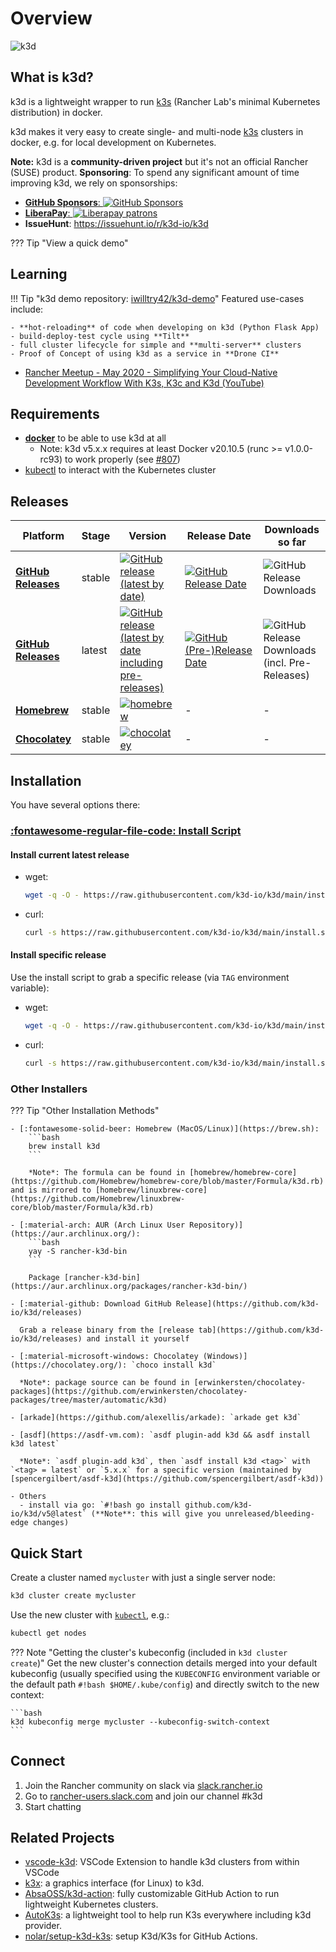 # Overview

![k3d](static/img/k3d_logo_black_blue.svg)

## What is k3d?

k3d is a lightweight wrapper to run [k3s](https://github.com/rancher/k3s) (Rancher Lab's minimal Kubernetes distribution) in docker.

k3d makes it very easy to create single- and multi-node [k3s](https://github.com/rancher/k3s) clusters in docker, e.g. for local development on Kubernetes.

**Note:** k3d is a **community-driven project** but it's not an official Rancher (SUSE) product.
**Sponsoring**: To spend any significant amount of time improving k3d, we rely on sponsorships:

  - [**GitHub Sponsors**: ![GitHub Sponsors](https://img.shields.io/github/sponsors/k3d-io?label=GitHub%20Sponsors&style=flat-square)](https://github.com/sponsors/k3d-io)
  - [**LiberaPay**: ![Liberapay patrons](https://img.shields.io/liberapay/patrons/k3d-io?label=Liberapay%20Patrons&style=flat-square)](https://liberapay.com/k3d-io)
  - **IssueHunt**: <https://issuehunt.io/r/k3d-io/k3d>

??? Tip "View a quick demo"
    <asciinema-player src="/static/asciicast/20210917_k3d_v5.0.0_01.cast" cols=200 rows=32></asciinema-player>

## Learning

!!! Tip "k3d demo repository: [iwilltry42/k3d-demo](https://github.com/iwilltry42/k3d-demo)"
    Featured use-cases include:

    - **hot-reloading** of code when developing on k3d (Python Flask App)
    - build-deploy-test cycle using **Tilt**
    - full cluster lifecycle for simple and **multi-server** clusters
    - Proof of Concept of using k3d as a service in **Drone CI**

- [Rancher Meetup - May 2020 - Simplifying Your Cloud-Native Development Workflow With K3s, K3c and K3d (YouTube)](https://www.youtube.com/watch?v=hMr3prm9gDM)

## Requirements

- [**docker**](https://docs.docker.com/install/) to be able to use k3d at all
  - Note: k3d v5.x.x requires at least Docker v20.10.5 (runc >= v1.0.0-rc93) to work properly (see [#807](https://github.com/k3d-io/k3d/issues/807))
- [kubectl](https://kubernetes.io/docs/tasks/tools/#kubectl) to interact with the Kubernetes cluster

## Releases

| Platform | Stage | Version | Release Date | Downloads so far |
|-----------------|--------|--------------------------------------------------------------------------------------------------------------------------------------------------------------------------------------------|-------------------------------------------------------------------------------------------------------------------|---|
| [**GitHub Releases**](https://github.com/k3d-io/k3d/releases) | stable | [![GitHub release (latest by date)](https://img.shields.io/github/v/release/k3d-io/k3d?label=%20&style=for-the-badge&logo=github)](https://github.com/k3d-io/k3d/releases/latest) | [![GitHub Release Date](https://img.shields.io/github/release-date/k3d-io/k3d?label=%20&style=for-the-badge)](https://github.com/k3d-io/k3d/releases/latest) | ![GitHub Release Downloads](https://img.shields.io/github/downloads/k3d-io/k3d/latest/total?label=%20&style=for-the-badge) |
| [**GitHub Releases**](https://github.com/k3d-io/k3d/releases) | latest | [![GitHub release (latest by date including pre-releases)](https://img.shields.io/github/v/release/k3d-io/k3d?include_prereleases&label=%20&style=for-the-badge&logo=github)](https://github.com/k3d-io/k3d/releases) | [![GitHub (Pre-)Release Date](https://img.shields.io/github/release-date-pre/k3d-io/k3d?label=%20&style=for-the-badge)](https://github.com/k3d-io/k3d/releases) | ![GitHub Release Downloads (incl. Pre-Releases)](https://img.shields.io/github/downloads-pre/k3d-io/k3d/latest/total?label=%20&style=for-the-badge) |
| [**Homebrew**](https://formulae.brew.sh/formula/k3d) | stable | [![homebrew](https://img.shields.io/homebrew/v/k3d?label=%20&style=for-the-badge)](https://formulae.brew.sh/formula/k3d) | - | - |
| [**Chocolatey**](https://chocolatey.org/packages/k3d/)| stable | [![chocolatey](https://img.shields.io/chocolatey/v/k3d?label=%20&style=for-the-badge)](https://chocolatey.org/packages/k3d/) | - | - |

## Installation

You have several options there:

### [:fontawesome-regular-file-code: Install Script](https://raw.githubusercontent.com/k3d-io/k3d/main/install.sh)

#### Install current latest release

- wget:

    ```bash
    wget -q -O - https://raw.githubusercontent.com/k3d-io/k3d/main/install.sh | bash
    ```

- curl:

    ```bash
    curl -s https://raw.githubusercontent.com/k3d-io/k3d/main/install.sh | bash
    ```

#### Install specific release

Use the install script to grab a specific release (via `TAG` environment variable):

- wget:

    ```bash
    wget -q -O - https://raw.githubusercontent.com/k3d-io/k3d/main/install.sh | TAG=v5.0.0 bash
    ```

- curl:

    ```bash
    curl -s https://raw.githubusercontent.com/k3d-io/k3d/main/install.sh | TAG=v5.0.0 bash
    ```

### Other Installers

??? Tip "Other Installation Methods"

    - [:fontawesome-solid-beer: Homebrew (MacOS/Linux)](https://brew.sh):
        ```bash
        brew install k3d
        ```

        *Note*: The formula can be found in [homebrew/homebrew-core](https://github.com/Homebrew/homebrew-core/blob/master/Formula/k3d.rb) and is mirrored to [homebrew/linuxbrew-core](https://github.com/Homebrew/linuxbrew-core/blob/master/Formula/k3d.rb)

    - [:material-arch: AUR (Arch Linux User Repository)](https://aur.archlinux.org/):
        ```bash
        yay -S rancher-k3d-bin
        ```

        Package [rancher-k3d-bin](https://aur.archlinux.org/packages/rancher-k3d-bin/)

    - [:material-github: Download GitHub Release](https://github.com/k3d-io/k3d/releases)

      Grab a release binary from the [release tab](https://github.com/k3d-io/k3d/releases) and install it yourself

    - [:material-microsoft-windows: Chocolatey (Windows)](https://chocolatey.org/): `choco install k3d`

      *Note*: package source can be found in [erwinkersten/chocolatey-packages](https://github.com/erwinkersten/chocolatey-packages/tree/master/automatic/k3d)

    - [arkade](https://github.com/alexellis/arkade): `arkade get k3d`

    - [asdf](https://asdf-vm.com): `asdf plugin-add k3d && asdf install k3d latest`

      *Note*: `asdf plugin-add k3d`, then `asdf install k3d <tag>` with `<tag> = latest` or `5.x.x` for a specific version (maintained by [spencergilbert/asdf-k3d](https://github.com/spencergilbert/asdf-k3d))

    - Others
      - install via go: `#!bash go install github.com/k3d-io/k3d/v5@latest` (**Note**: this will give you unreleased/bleeding-edge changes)

## Quick Start

Create a cluster named `mycluster` with just a single server node:

```bash
k3d cluster create mycluster
```

Use the new cluster with [`kubectl`](https://kubernetes.io/docs/tasks/tools/install-kubectl/), e.g.:

```bash
kubectl get nodes
```

??? Note "Getting the cluster's kubeconfig (included in `k3d cluster create`)"
    Get the new cluster's connection details merged into your default kubeconfig (usually specified using the `KUBECONFIG` environment variable or the default path `#!bash $HOME/.kube/config`) and directly switch to the new context:

    ```bash
    k3d kubeconfig merge mycluster --kubeconfig-switch-context
    ```

## Connect

1. Join the Rancher community on slack via [slack.rancher.io](https://slack.rancher.io/)
2. Go to [rancher-users.slack.com](https://rancher-users.slack.com) and join our channel #k3d
3. Start chatting

## Related Projects

- [vscode-k3d](https://github.com/inercia/vscode-k3d/): VSCode Extension to handle k3d clusters from within VSCode
- [k3x](https://github.com/inercia/k3x): a graphics interface (for Linux) to k3d.
- [AbsaOSS/k3d-action](https://github.com/AbsaOSS/k3d-action): fully customizable GitHub Action to run lightweight Kubernetes clusters.
- [AutoK3s](https://github.com/cnrancher/autok3s): a lightweight tool to help run K3s everywhere including k3d provider.
- [nolar/setup-k3d-k3s](https://github.com/nolar/setup-k3d-k3s): setup K3d/K3s for GitHub Actions.
